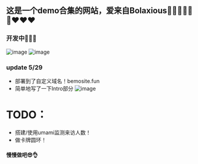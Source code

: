 ## 这是一个demo合集的网站，爱来自Bolaxious🍟🍟🍟💕💕💕❤️❤️❤️
### 开发中🤯🤯🤯

![image](https://github.com/Mengbooo/DemoSite/assets/143786942/11a2f5f0-080d-4078-b551-ec4fa3b9dc33)
![image](https://github.com/Mengbooo/DemoSite/assets/143786942/f3cbfa0f-fc83-497f-896e-19e5d633e393)
### update 5/29
- 部署到了自定义域名！bemosite.fun
- 简单地写了一下Intro部分
![image](https://github.com/Mengbooo/DemoSite/assets/143786942/a5c14107-f429-42d7-a091-a0525a7c0db2)

# TODO：
- 搭建/使用umami监测来访人数！
- 做卡牌圆环！

#### 慢慢做吧😎👌

